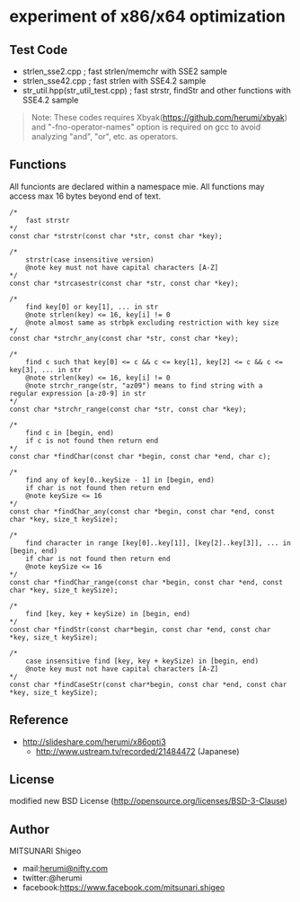 
# experiment of x86/x64 optimization

## Test Code

* strlen_sse2.cpp ; fast strlen/memchr with SSE2 sample
* strlen_sse42.cpp ; fast strlen with SSE4.2 sample
* str_util.hpp(str_util_test.cpp) ; fast strstr, findStr and other functions with SSE4.2 sample

>Note: These codes requires Xbyak(https://github.com/herumi/xbyak) and "-fno-operator-names" option is required on gcc to avoid analyzing "and", "or", etc. as operators.

## Functions

All funcionts are declared within a namespace mie. All functions may access max 16 bytes beyond end of text.


    /*
        fast strstr
    */
    const char *strstr(const char *str, const char *key);

    /*
        strstr(case insensitive version)
        @note key must not have capital characters [A-Z]
    */
    const char *strcasestr(const char *str, const char *key);

    /*
        find key[0] or key[1], ... in str
        @note strlen(key) <= 16, key[i] != 0
        @note almost same as strbpk excluding restriction with key size
    */
    const char *strchr_any(const char *str, const char *key);

    /*
        find c such that key[0] <= c && c <= key[1], key[2] <= c && c <= key[3], ... in str
        @note strlen(key) <= 16, key[i] != 0
        @note strchr_range(str, "az09") means to find string with a regular expression [a-z0-9] in str
    */
    const char *strchr_range(const char *str, const char *key);

    /*
        find c in [begin, end)
        if c is not found then return end
    */
    const char *findChar(const char *begin, const char *end, char c);

    /*
        find any of key[0..keySize - 1] in [begin, end)
        if char is not found then return end
        @note keySize <= 16
    */
    const char *findChar_any(const char *begin, const char *end, const char *key, size_t keySize);

    /*
        find character in range [key[0]..key[1]], [key[2]..key[3]], ... in [begin, end)
        if char is not found then return end
        @note keySize <= 16
    */
    const char *findChar_range(const char *begin, const char *end, const char *key, size_t keySize);

    /*
        find [key, key + keySize) in [begin, end)
    */
    const char *findStr(const char*begin, const char *end, const char *key, size_t keySize);

    /*
        case insensitive find [key, key + keySize) in [begin, end)
        @note key must not have capital characters [A-Z]
    */
    const char *findCaseStr(const char*begin, const char *end, const char *key, size_t keySize);

## Reference

* http://slideshare.com/herumi/x86opti3
    * http://www.ustream.tv/recorded/21484472 (Japanese)

## License

modified new BSD License (http://opensource.org/licenses/BSD-3-Clause)

## Author

MITSUNARI Shigeo

* mail:herumi@nifty.com
* twitter:@herumi
* facebook:https://www.facebook.com/mitsunari.shigeo

